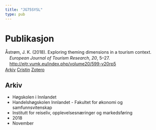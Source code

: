 ```yaml
---
title: "JG75SYSL"
type: pub
---
```

<h1>Publikasjon</h1>
<article id="csl-bib-container-JG75SYSL" class="csl-bib-container">
  <div class="csl-bib-body" style="line-height: 1.35; padding-left: 1em; text-indent:-1em;">
  <div class="csl-entry">&#xC5;str&#xF8;m, J. K. (2018). Exploring theming dimensions in a tourism context. <i>European Journal of Tourism Research</i>, <i>20</i>, 5&#x2013;27. <a href="http://ejtr.vumk.eu/index.php/volume20/599-v20rp5">http://ejtr.vumk.eu/index.php/volume20/599-v20rp5</a></div>
</div>
  <div class="csl-bib-buttons">
    <a href="#taxonomy-article-JG75SYSL" class="csl-bib-button">Arkiv</a>
    <a href="https://app.cristin.no/results/show.jsf?id=1627431" alt="Cristin URL" class="csl-bib-button">Cristin</a>
    <a href="http://zotero.org/groups/5402882/items/JG75SYSL" alt="Zotero URL" class="csl-bib-button">Zotero</a>
  </div>
  <div id="csl-bib-meta-container-JG75SYSL"></div>
</article>
<div id="csl-bib-meta-JG75SYSL" class="csl-bib-meta">
  <article id="taxonomy-article-JG75SYSL" class="taxonomy-article">
    <h1>Arkiv</h1>
    <ul>
      <li>Høgskolen i Innlandet</li>
      <li>Handelshøgskolen Innlandet - Fakultet for økonomi og samfunnsvitenskap</li>
      <li>Institutt for reiseliv, opplevelsesnæringer og markedsføring</li>
      <li>2018</li>
      <li>November</li>
    </ul>
  </article>
</div>

